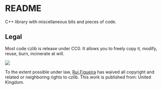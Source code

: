 # README #

C++ library with miscellaneous bits and pieces of code.

## Legal ##

Most code czlib is release under CC0. It allows you to freely copy it, modify, reuse, burn, incinerate at will.

[![](http://i.creativecommons.org/p/zero/1.0/88x31.png)](http://creativecommons.org/publicdomain/zero/1.0/)

To the extent possible under law, [Rui Figueira](http://www.ruifigueira.net) has waived all copyright and related or neighboring rights to czlib. This work is published from: United Kingdom.